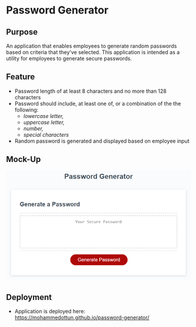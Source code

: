 # Password Generator

## Purpose
An application that enables employees to generate random passwords based on criteria that they’ve selected. This application is intended as a utility for employees to generate secure passwords.


## Feature
* Password length of at least 8 characters and no more than 128 characters
* Password should include, at least one of, or a combination of the the following:
  * _lowercase letter,_ 
  * _uppercase letter,_ 
  * _number,_
  * _special characters_
* Random password is generated and displayed based on employee input

## Mock-Up
![The Password Generator application displays a red button to "Generate Password".](./Assets/images/03-javascript-homework-demo.png)

## Deployment
* Application is deployed here: https://mohammedottun.github.io/password-generator/




